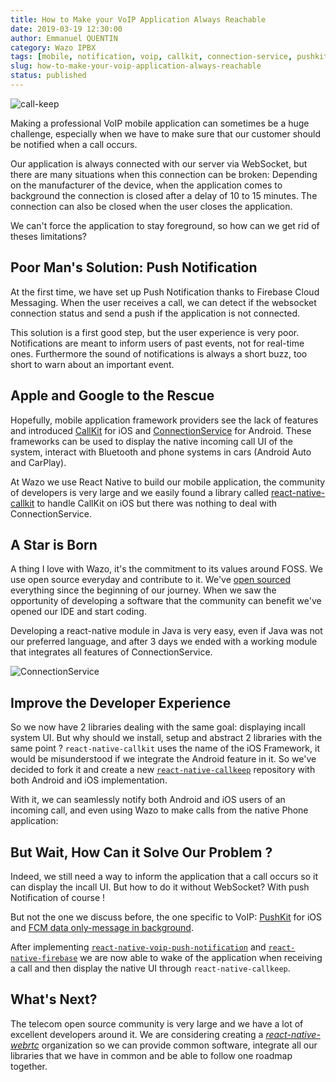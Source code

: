 ```yaml
---
title: How to Make your VoIP Application Always Reachable
date: 2019-03-19 12:30:00
author: Emmanuel QUENTIN
category: Wazo IPBX
tags: [mobile, notification, voip, callkit, connection-service, pushkit]
slug: how-to-make-your-voip-application-always-reachable
status: published
---
```


![call-keep](https://user-images.githubusercontent.com/2076632/54532019-213ddf80-495d-11e9-85ee-7d2aa38a3fe9.gif)

Making a professional VoIP mobile application can sometimes be a huge challenge, especially when we have to make sure that our customer should be notified when a call occurs.

Our application is always connected with our server via WebSocket, but there are many situations when this connection can be broken: Depending on the manufacturer of the device, when the application comes to background the connection is closed after a delay of 10 to 15 minutes. The connection can also be closed when the user closes the application.

We can't force the application to stay foreground, so how can we get rid of theses limitations?

<!-- truncate -->

## Poor Man's Solution: Push Notification

At the first time, we have set up Push Notification thanks to Firebase Cloud Messaging. When the user receives a call, we can detect if the websocket connection status and send a push if the application is not connected.

This solution is a first good step, but the user experience is very poor. Notifications are meant to inform users of past events, not for real-time ones. Furthermore the sound of notifications is always a short buzz, too short to warn about an important event.

## Apple and Google to the Rescue

Hopefully, mobile application framework providers see the lack of features and introduced [CallKit](https://developer.apple.com/documentation/callkit) for iOS and [ConnectionService](https://developer.android.com/reference/android/telecom/ConnectionService) for Android. These frameworks can be used to display the native incoming call UI of the system, interact with Bluetooth and phone systems in cars (Android Auto and CarPlay).

At Wazo we use React Native to build our mobile application, the community of developers is very large and we easily found a library called [react-native-callkit](https://github.com/ianlin/react-native-callkit) to handle CallKit on iOS but there was nothing to deal with ConnectionService.

## A Star is Born

A thing I love with Wazo, it's the commitment to its values around FOSS. We use open source everyday and contribute to it. We've [open sourced](https://github.com/wazo-platform/) everything since the beginning of our journey. When we saw the opportunity of developing a software that the community can benefit we've opened our IDE and start coding.

Developing a react-native module in Java is very easy, even if Java was not our preferred language, and after 3 days we ended with a working module that integrates all features of ConnectionService.

![ConnectionService](https://user-images.githubusercontent.com/2076632/54477272-c7161080-47dc-11e9-939e-f6d1faa49840.png)

## Improve the Developer Experience

So we now have 2 libraries dealing with the same goal: displaying incall system UI. But why should we install, setup and abstract 2 libraries with the same point ?
`react-native-callkit` uses the name of the iOS Framework, it would be misunderstood if we integrate the Android feature in it. So we've decided to fork it and create a new [`react-native-callkeep`](https://github.com/react-native-webrtc/react-native-callkeep) repository with both Android and iOS implementation.

With it, we can seamlessly notify both Android and iOS users of an incoming call, and even using Wazo to make calls from the native Phone application:

## But Wait, How Can it Solve Our Problem ?

Indeed, we still need a way to inform the application that a call occurs so it can display the incall UI. But how to do it without WebSocket?
With push Notification of course !

But not the one we discuss before, the one specific to VoIP: [PushKit](https://developer.apple.com/documentation/pushkit) for iOS and [FCM data only-message in background](https://firebase.google.com/docs/cloud-messaging).

After implementing [`react-native-voip-push-notification`](https://github.com/ianlin/react-native-voip-push-notification) and [`react-native-firebase`](https://github.com/invertase/react-native-firebase) we are now able to wake of the application when receiving a call and then display the native UI through `react-native-callkeep`.

## What's Next?

The telecom open source community is very large and we have a lot of excellent developers around it. We are considering creating a [_react-native-webrtc_](https://react-native-webrtc.discourse.group/) organization so we can provide common software, integrate all our libraries that we have in common and be able to follow one roadmap together.
